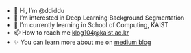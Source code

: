 - 👋 Hi, I’m @ddiddu
- 👀 I’m interested in Deep Learning Background Segmentation
- 🌱 I’m currently learning in School of Computing, KAIST
- 📫 How to reach me klog104@kaist.ac.kr
- ✨ You can learn more about me on [medium blog](medium.com/ddiddu-log)

<!---
ddiddu/ddiddu is a ✨ special ✨ repository because its `README.md` (this file) appears on your GitHub profile.
You can click the Preview link to take a look at your changes.
--->
